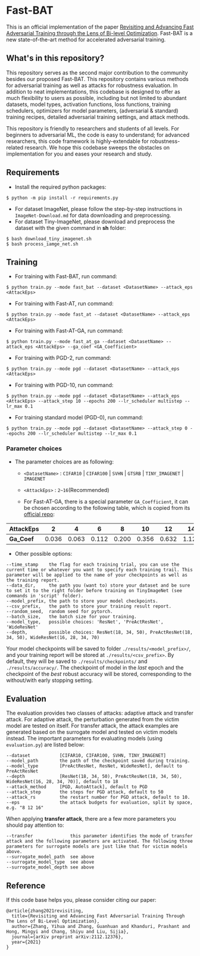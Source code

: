 # Fast-BAT


This is an official implementation of the paper [Revisiting and Advancing Fast Adversarial Training through the Lens of Bi-level Optimization](https://arxiv.org/abs/2112.12376). Fast-BAT is a new state-of-the-art method for accelerated adversarial training.

## What's in this repository?

This repository serves as the second major contribution to the community besides our proposed Fast-BAT. 
This repository contains various methods for adversarial training as well as attacks for robustness evaluation. 
In addition to neat implementations, this codebase is designed to offer as much flexibility to users as possible, 
including but not limited to abundant datasets, 
model types, 
activation functions, 
loss functions, 
training schedulers, 
optimizers for model parameters, 
(adversarial & standard) training recipes, 
detailed adversarial training settings, and attack methods.

This repository is friendly to researchers and students of all levels. For beginners to adversarial ML, 
the code is easy to understand; for advanced researchers, this code framework is highly-extendable for 
robustness-related research. We hope this codebase sweeps the obstacles on implementation for you and eases your research and study. 


[comment]: <> (> Zhang, Y., Zhang, G., Khanduri, P., Hong, M., Chang, S., & Liu, S. &#40;2021&#41;. Revisiting and Advancing Fast Adversarial Training Through The Lens of Bi-Level Optimization. arXiv preprint arXiv:2112.12376.)

[comment]: <> (This repository includes:)

[comment]: <> (* Training and evaluation code.)

[comment]: <> (* Defense experiments used in the paper.)

[comment]: <> (* Code for baselines used in the paper.)

[comment]: <> (* Code for other frequently adversarial training methods.)


## Requirements
* Install the required python packages:
```
$ python -m pip install -r requirements.py
```
* For dataset ImageNet, please follow the step-by-step instructions in `ImageNet-Download.md` for data downloading and preprocessing.
* For dataset Tiny-ImageNet, please download and preprocess the dataset with the given command in __sh__ folder:
```
$ bash download_tiny_imagenet.sh
$ bash process_iamge_net.sh
```

## Training
* For training with Fast-BAT, run command:
```
$ python train.py --mode fast_bat --dataset <DatasetName> --attack_eps <AttackEps>  
```

* For training with Fast-AT, run command:
```
$ python train.py --mode fast_at --dataset <DatasetName> --attack_eps <AttackEps>  
```

* For training with Fast-AT-GA, run command:
```
$ python train.py --mode fast_at_ga --dataset <DatasetName> --attack_eps <AttackEps> --ga_coef <GA_Coefficient>
```

* For training with PGD-2, run command:
```
$ python train.py --mode pgd --dataset <DatasetName> --attack_eps <AttackEps>
```

* For training with PGD-10, run command:
```
$ python train.py --mode pgd --dataset <DatasetName> --attack_eps <AttackEps> --attack_step 10 --epochs 200 --lr_scheduler multistep --lr_max 0.1
```

* For training standard model (PGD-0), run command:
```
$ python train.py --mode pgd --dataset <DatasetName> --attack_step 0 --epochs 200 --lr_scheduler multistep --lr_max 0.1
```
### Parameter choices
* The parameter choices are as following:
    * `<DatasetName>` : `CIFAR10` | `CIFAR100` | `SVHN` | `GTSRB` | `TINY_IMAGENET` | `IMAGENET`
    * `<AttackEps>` : `2~16`(Recommended)

    * For Fast-AT-GA, there is a special parameter `GA_Coefficient`, it can be chosen according to the following table, which is copied from its [official repo](https://github.com/tml-epfl/understanding-fast-adv-training/blob/master/sh/exps_diff_eps_cifar10.sh#L40):

| AttackEps 	| 2     	| 4     	| 6     	| 8     	| 10    	| 12    	| 14    	| 16    	|
|-----------	|-------	|-------	|-------	|-------	|-------	|-------	|-------	|-------	|
| __Ga_Coef__   | 0.036 	| 0.063 	| 0.112 	| 0.200 	| 0.356 	| 0.632 	| 1.124 	| 2.000 	|



* Other possible options:
```
--time_stamp    the flag for each training trial, you can use the current time or whatever you want to specify each training trail. This parameter will be applied to the name of your checkpoints as well as the training report. 
--data_dir,     the path you (want to) store your dataset and be sure to set it to the right folder before training on TinyImageNet (see commands in 'script' folder).
--model_prefix, the path to store your model checkpoints.
--csv_prefix,   the path to store your training result report.
--random_seed,  random seed for pytorch.
--batch_size,   the batch size for your training.
--model_type,   possible choices: 'ResNet', 'PreActResNet', 'WideResNet'
--depth,        possible choices: ResNet(18, 34, 50), PreActResNet(18, 34, 50), WideResNet(16, 28, 34, 70)
```

Your model checkpoints will be saved to folder `./results/<model_prefix>/`, and your training report will be stored at `./results/<csv_prefix>`. By default, they will 
be saved to `./results/checkpoints/` and `./results/accuracy/`. The checkpoint of model in the _last_ epoch and the checkpoint of the _best_ robust accuracy will be stored, corresponding to the without/with early stopping setting. 

## Evaluation
The evaluation provides two classes of attacks: adaptive attack and transfer attack. For adaptive attack, the perturbation generated from
the victim model are tested on itself. For transfer attack, the attack examples are generated based on the surrogate model and tested on 
victim models instead. 
The important parameters for evaluating models (using `evaluation.py`) are listed below:
```
--dataset           [CIFAR10, CIFAR100, SVHN, TINY_IMAGENET] 
--model_path        the path of the checkpoint saved during training.
--model_type        [PreActResNet, ResNet, WideResNet], default to PreActResNet
--depth             [ResNet(18, 34, 50), PreActResNet(18, 34, 50), WideResNet(16, 28, 34, 70)], default to 18
--attack_method     [PGD, AutoAttack], default to PGD
--attack_step       the steps for PGD attack, default to 50
--attack_rs         the restart number for PGD attack, default to 10.
--eps               the attack budgets for evaluation, split by space, e.g. "8 12 16" 
```

When applying __transfer attack__, there are a few more parameters you should pay attention to:
```
--transfer              this parameter identifies the mode of transfer attack and the following parameters are activated. The following three parameters for surrogate models are just like that for victim models above.
--surrogate_model_path  see above
--surrogate_model_type  see above
--surrogate_model_depth see above
```


## Reference

If this code base helps you, please consider citing our paper:

```
@article{zhang2021revisiting,
  title={Revisiting and Advancing Fast Adversarial Training Through The Lens of Bi-Level Optimization},
  author={Zhang, Yihua and Zhang, Guanhuan and Khanduri, Prashant and Hong, Mingyi and Chang, Shiyu and Liu, Sijia},
  journal={arXiv preprint arXiv:2112.12376},
  year={2021}
}
```